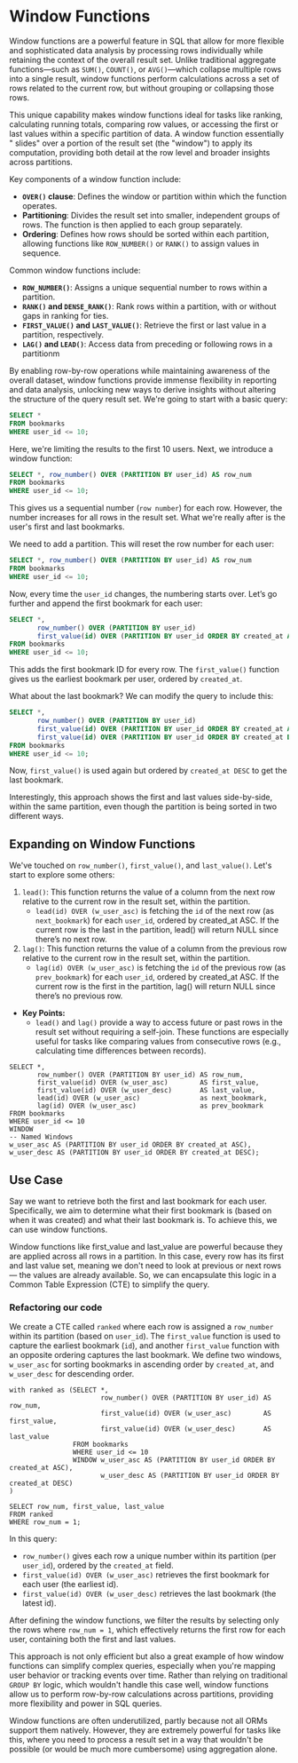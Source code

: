 # Window Functions

Window functions are a powerful feature in SQL that allow for more flexible and sophisticated data analysis by
processing rows individually while retaining the context of the overall result set. Unlike traditional aggregate
functions—such as `SUM()`, `COUNT()`, or `AVG()`—which collapse multiple rows into a single result, window functions
perform calculations across a set of rows related to the current row, but without grouping or collapsing those rows.

This unique capability makes window functions ideal for tasks like ranking, calculating running totals, comparing row
values, or accessing the first or last values within a specific partition of data. A window function essentially "
slides" over a portion of the result set (the "window") to apply its computation, providing both detail at the row level
and broader insights across partitions.

Key components of a window function include:

- **`OVER()` clause**: Defines the window or partition within which the function operates.
- **Partitioning**: Divides the result set into smaller, independent groups of rows. The function is then applied to
  each group separately.
- **Ordering**: Defines how rows should be sorted within each partition, allowing functions like `ROW_NUMBER()` or
  `RANK()` to assign values in sequence.

Common window functions include:

- **`ROW_NUMBER()`**: Assigns a unique sequential number to rows within a partition.
- **`RANK()` and `DENSE_RANK()`**: Rank rows within a partition, with or without gaps in ranking for ties.
- **`FIRST_VALUE()` and `LAST_VALUE()`**: Retrieve the first or last value in a partition, respectively.
- **`LAG()` and `LEAD()`**: Access data from preceding or following rows in a partitionm

By enabling row-by-row operations while maintaining awareness of the overall dataset, window functions provide immense
flexibility in reporting and data analysis, unlocking new ways to derive insights without altering the structure of the
query result set. We're going to start with a basic query:

```sql
SELECT *
FROM bookmarks
WHERE user_id <= 10;
```

Here, we're limiting the results to the first 10 users. Next, we introduce a window function:

```sql
SELECT *, row_number() OVER (PARTITION BY user_id) AS row_num
FROM bookmarks
WHERE user_id <= 10;
```

This gives us a sequential number (`row number`) for each row. However, the number increases for all rows in the result
set. What we're really after is the user's first and last bookmarks.

We need to add a partition. This will reset the row number for each user:

```sql
SELECT *, row_number() OVER (PARTITION BY user_id) AS row_num
FROM bookmarks
WHERE user_id <= 10;
```

Now, every time the `user_id` changes, the numbering starts over. Let’s go further and append the first bookmark for
each user:

```sql
SELECT *,
       row_number() OVER (PARTITION BY user_id)                            AS row_num,
       first_value(id) OVER (PARTITION BY user_id ORDER BY created_at ASC) AS first_value
FROM bookmarks
WHERE user_id <= 10;
```

This adds the first bookmark ID for every row. The `first_value()` function gives us the earliest bookmark per user,
ordered by `created_at`.

What about the last bookmark? We can modify the query to include this:

```sql
SELECT *,
       row_number() OVER (PARTITION BY user_id)                             AS row_num,
       first_value(id) OVER (PARTITION BY user_id ORDER BY created_at ASC)  AS first_value,
       first_value(id) OVER (PARTITION BY user_id ORDER BY created_at DESC) AS last_value
FROM bookmarks
WHERE user_id <= 10;
```

Now, `first_value()` is used again but ordered by `created_at DESC` to get the last bookmark.

Interestingly, this approach shows the first and last values side-by-side, within the same partition, even though the
partition is being sorted in two different ways.

## Expanding on Window Functions

We've touched on `row_number()`, `first_value()`, and `last_value()`. Let's start to explore some others:

1. `lead()`: This function returns the value of a column from the next row relative to the current row in the result
   set, within the partition.
    - `lead(id) OVER (w_user_asc)` is fetching the `id` of the next row (as `next_bookmark`) for each `user_id`, ordered
      by created_at ASC. If the current row is the last in the partition, lead() will return NULL since there’s no next
      row.
2. `lag()`: This function returns the value of a column from the previous row relative to the current row in the result
   set, within the partition.
    - `lag(id) OVER (w_user_asc)` is fetching the `id` of the previous row (as `prev_bookmark`) for each `user_id`,
      ordered by created_at ASC. If the current row is the first in the partition, lag() will return NULL since there’s
      no previous row.

- **Key Points:**
    - `lead()` and `lag()` provide a way to access future or past rows in the result set without requiring a self-join.
      These functions are especially useful for tasks like comparing values from consecutive rows (e.g., calculating
      time differences between records).

```sqlite
SELECT *,
       row_number() OVER (PARTITION BY user_id) AS row_num,
       first_value(id) OVER (w_user_asc)        AS first_value,
       first_value(id) OVER (w_user_desc)       AS last_value,
       lead(id) OVER (w_user_asc)               as next_bookmark,
       lag(id) OVER (w_user_asc)                as prev_bookmark
FROM bookmarks
WHERE user_id <= 10
WINDOW
-- Named Windows 
w_user_asc AS (PARTITION BY user_id ORDER BY created_at ASC),
w_user_desc AS (PARTITION BY user_id ORDER BY created_at DESC);
```

## Use Case

Say we want to retrieve both the first and last bookmark for each user. Specifically, we aim to determine what their
first
bookmark is (based on when it was created) and what their last bookmark is. To achieve this, we can use window
functions.

Window functions like first_value and last_value are powerful because they are applied across all rows in a partition.
In this case, every row has its first and last value set, meaning we don't need to look at previous or next rows — the
values are already available. So, we can encapsulate this logic in a Common Table Expression (CTE) to simplify the
query.

### Refactoring our code

We create a CTE called `ranked` where each row is assigned a `row_number` within its partition (based on `user_id`). The
`first_value` function is used to capture the earliest bookmark (`id`), and another `first_value` function with an
opposite
ordering captures the last bookmark. We define two windows, `w_user_asc` for sorting bookmarks in ascending order by
`created_at`, and `w_user_desc` for descending order.

```sqlite
with ranked as (SELECT *,
                       row_number() OVER (PARTITION BY user_id) AS row_num,
                       first_value(id) OVER (w_user_asc)        AS first_value,
                       first_value(id) OVER (w_user_desc)       AS last_value
                FROM bookmarks
                WHERE user_id <= 10
                WINDOW w_user_asc AS (PARTITION BY user_id ORDER BY created_at ASC),
                       w_user_desc AS (PARTITION BY user_id ORDER BY created_at DESC)
)

SELECT row_num, first_value, last_value
FROM ranked
WHERE row_num = 1;
```

In this query:

- `row_number()` gives each row a unique number within its partition (per `user_id`), ordered by the `created_at` field.
- `first_value(id) OVER (w_user_asc)` retrieves the first bookmark for each user (the earliest id).
- `first_value(id) OVER (w_user_desc)` retrieves the last bookmark (the latest id).

After defining the window functions, we filter the results by selecting only the rows where `row_num = 1`, which
effectively returns the first row for each user, containing both the first and last values.

This approach is not only efficient but also a great example of how window functions can simplify complex queries,
especially when you're mapping user behavior or tracking events over time. Rather than relying on traditional `GROUP BY`
logic, which wouldn't handle this case well, window functions allow us to perform row-by-row calculations across
partitions, providing more flexibility and power in SQL queries.

Window functions are often underutilized, partly because not all ORMs support them natively. However, they are extremely
powerful for tasks like this, where you need to process a result set in a way that wouldn't be possible (or would be
much more cumbersome) using aggregation alone.
